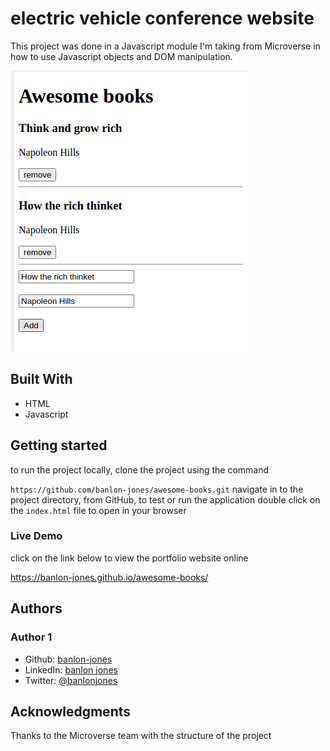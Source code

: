 # electric vehicle conference website

This project was done in a Javascript module I'm taking from Microverse in how to use Javascript objects and DOM manipulation.


![app-screenshot](./appImage.png)

## Built With 
 - HTML
 - Javascript

## Getting started
to run the project locally, clone the project using the command 

`https://github.com/banlon-jones/awesome-books.git`
navigate in to the project directory, from GitHub,
to test or run the application double click on the `index.html` file to open in your browser


### Live Demo
click on the link below to view the portfolio website online

https://banlon-jones.github.io/awesome-books/
## Authors

### Author 1
 - Github: [banlon-jones](https://github.com/banlon-jones)
 - LinkedIn: [banlon jones](https://www.linkedin.com/in/banlon-jones-b0205812a)
 - Twitter: [@banlonjones](https://twitter.com/banlonjones)

## Acknowledgments

Thanks to the Microverse team with the structure of the project
